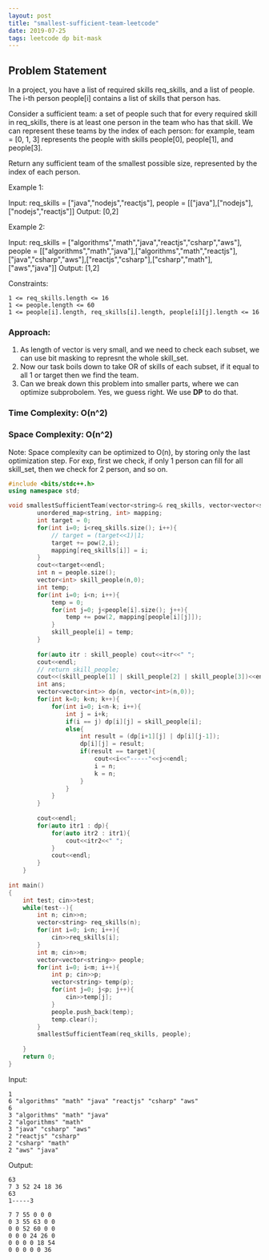 ```yaml
---
layout: post
title: "smallest-sufficient-team-leetcode"
date: 2019-07-25
tags: leetcode dp bit-mask
---
```


## Problem Statement
In a project, you have a list of required skills req_skills, and a list of people.  The i-th person people[i] contains a list of skills that person has.

Consider a sufficient team: a set of people such that for every required skill in req_skills, there is at least one person in the team who has that skill.  We can represent these teams by the index of each person: for example, team = [0, 1, 3] represents the people with skills people[0], people[1], and people[3].

Return any sufficient team of the smallest possible size, represented by the index of each person.


Example 1:

Input: req_skills = ["java","nodejs","reactjs"], people = [["java"],["nodejs"],["nodejs","reactjs"]]
Output: [0,2]

Example 2:

Input: req_skills = ["algorithms","math","java","reactjs","csharp","aws"], people = [["algorithms","math","java"],["algorithms","math","reactjs"],["java","csharp","aws"],["reactjs","csharp"],["csharp","math"],["aws","java"]]
Output: [1,2]

 

Constraints:

    1 <= req_skills.length <= 16
    1 <= people.length <= 60
    1 <= people[i].length, req_skills[i].length, people[i][j].length <= 16


### Approach:
1. As length of vector is very small, and we need to check each subset, we can use bit masking to represnt the whole skill_set.
2. Now our task boils down to take OR of skills of each subset, if it equal to all 1 or target then we find the team.
3. Can we break down this problem into smaller parts, where we can optimize subprobolem. Yes, we guess right. We use **DP** to do that.

### Time Complexity: O(n^2)
### Space Complexity: O(n^2)
Note: Space complexity can be optimized to O(n), by storing only the last optimization step. For exp, first we check, if only 1 person can fill for all skill_set, then we check for 2 person, and so on.


```c++
#include <bits/stdc++.h>
using namespace std;

void smallestSufficientTeam(vector<string>& req_skills, vector<vector<string>>& people) {
        unordered_map<string, int> mapping;
        int target = 0;
        for(int i=0; i<req_skills.size(); i++){
            // target = (target<<1)|1;
            target += pow(2,i);
            mapping[req_skills[i]] = i;
        }
        cout<<target<<endl;
        int n = people.size();
        vector<int> skill_people(n,0);
        int temp;
        for(int i=0; i<n; i++){
            temp = 0;
            for(int j=0; j<people[i].size(); j++){
                temp += pow(2, mapping[people[i][j]]);
            }
            skill_people[i] = temp;
        }
        
        for(auto itr : skill_people) cout<<itr<<" ";
        cout<<endl;
        // return skill_people;
        cout<<(skill_people[1] | skill_people[2] | skill_people[3])<<endl;
        int ans;
        vector<vector<int>> dp(n, vector<int>(n,0));
        for(int k=0; k<n; k++){
            for(int i=0; i<n-k; i++){
                int j = i+k;
                if(i == j) dp[i][j] = skill_people[i];
                else{
                    int result = (dp[i+1][j] | dp[i][j-1]);
                    dp[i][j] = result;
                    if(result == target){
                        cout<<i<<"-----"<<j<<endl;
                        i = n;
                        k = n;
                    }
                }
            }
        }
        
        cout<<endl;
        for(auto itr1 : dp){
            for(auto itr2 : itr1){
                cout<<itr2<<" ";
            }
            cout<<endl;
        }
    }
    
int main()
{
    int test; cin>>test;
    while(test--){
        int n; cin>>n;
        vector<string> req_skills(n);
        for(int i=0; i<n; i++){
            cin>>req_skills[i];
        }
        int m; cin>>m;
        vector<vector<string>> people;
        for(int i=0; i<m; i++){
            int p; cin>>p;
            vector<string> temp(p);
            for(int j=0; j<p; j++){
                cin>>temp[j];
            }
            people.push_back(temp);
            temp.clear();
        }
        smallestSufficientTeam(req_skills, people);
        
    }
    return 0;
}
```


Input:
```
1
6 "algorithms" "math" "java" "reactjs" "csharp" "aws"
6
3 "algorithms" "math" "java"
2 "algorithms" "math" 
3 "java" "csharp" "aws"
2 "reactjs" "csharp"
2 "csharp" "math"
2 "aws" "java"
```

Output:
```
63
7 3 52 24 18 36 
63
1-----3

7 7 55 0 0 0 
0 3 55 63 0 0 
0 0 52 60 0 0 
0 0 0 24 26 0 
0 0 0 0 18 54 
0 0 0 0 0 36 
```


